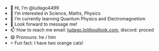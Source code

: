 - 👋 Hi, I’m @ludago4499
- 👀 I’m interested in Science, Maths, Physics 
- 🌱 I’m currently learning Quantum Physics and Electromagnetism
- 💞️ Look forward to message me!
- 📫 How to reach me email: ludago.lol@outlook.com, discord: proced
- 😄 Pronouns: he / him
- ⚡ Fun fact: I have two orange cats!

<!---
ludago4499/ludago4499 is a ✨ special ✨ repository because its `README.md` (this file) appears on your GitHub profile.
You can click the Preview link to take a look at your changes.
--->
